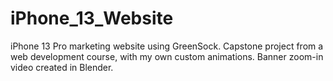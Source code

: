 # iPhone_13_Website

iPhone 13 Pro marketing website using GreenSock. Capstone project from a web development course, with my own custom animations. Banner zoom-in video created in Blender.
